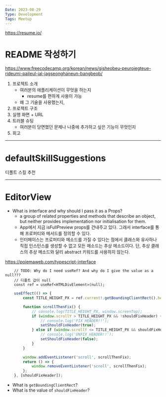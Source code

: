 ```yaml
---
Date: 2023-08-29
Type: Development
Tags: Meetup
---
```


https://resume.io/

# README 작성하기
https://www.freecodecamp.org/korean/news/gisheobeu-peurojegteue-rideumi-paileul-jal-jagseonghaneun-bangbeob/

1. 프로젝트 소개
	- 여러분의 애플리케이션이 무엇을 하는지
		- resume를 편하게 사용이 가능
	- 왜 그 기술을 사용했는지,
3. 프로젝트 구조
4. 실행 화면 + URL
5. 트러블 슈팅
	- 여러분이 당면했던 문제나 나중에 추가하고 싶은 기능이 무엇인지
6. 회고

-----

# defaultSkillSuggestions

디폴트 스킬 추천

---
# EditorView
- What is interface and why should I pass it as a Props?
	- a group of related properties and methods that describe an object, but neither provides implementation nor initialisation for them.
	- App에서 지금 isFullPreview props를 건내주고 있다. 그래서 interface를 통해 프로퍼티와 메서드를 정의할 수 있다. 
	- 인터페이스는 프로퍼티와 메소드를 가질 수 있다는 점에서 클래스와 유사하나 직접 인스턴스를 생성할 수 없고 모든 메소드는 추상 메소드이다. 단, 추상 클래스의 추상 메소드와 달리 abstract 키워드를 사용하지 않는다.

https://poiemaweb.com/typescript-interface

```
    // TODO: Why do I need useRef? And why do I give the value as a null???
    // 디폴트 값이 null
    const ref = useRef<HTMLDivElement>(null);
```


```js
    useEffect(() => {
        const TITLE_HEIGHT_PX = ref.current!.getBoundingClientRect().height;

        function scrollThenFix() {
            // console.log(TITLE_HEIGHT_PX, window.screenTop);
            if (window.scrollY > TITLE_HEIGHT_PX && !shouldFixHeader) {
                // console.log('FIX HEADER!!');
                setShouldFixHeader(true);
            } else if (window.scrollY <= TITLE_HEIGHT_PX && shouldFixHeader) {
                // console.log('UNFIX HEADER!!');
                setShouldFixHeader(false);
            }
        }

        window.addEventListener('scroll', scrollThenFix);
        return () => {
            window.removeEventListener('scroll', scrollThenFix);
        };
    }, [shouldFixHeader]);
```

- What is `getBoundingClientRect`?
- What is the value of `shouldFixHeader`? 
